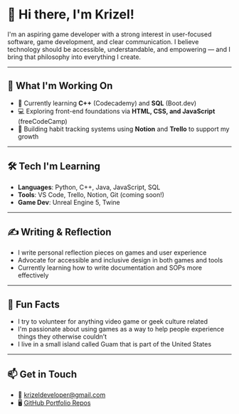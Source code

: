 # 👋 Hi there, I'm Krizel!

I'm an aspiring game developer with a strong interest in user-focused software, game development, and clear communication. I believe technology should be accessible, understandable, and empowering — and I bring that philosophy into everything I create.

---

## 🚀 What I'm Working On
- 🌱 Currently learning **C++** (Codecademy) and **SQL** (Boot.dev)
- 💻 Exploring front-end foundations via **HTML, CSS, and JavaScript** (freeCodeCamp)
- 🧠 Building habit tracking systems using **Notion** and **Trello** to support my growth

---

## 🛠️ Tech I'm Learning
- **Languages**: Python, C++, Java, JavaScript, SQL  
- **Tools**: VS Code, Trello, Notion, Git (coming soon!)  
- **Game Dev**: Unreal Engine 5, Twine

---

## ✍️ Writing & Reflection
- I write personal reflection pieces on games and user experience
- Advocate for accessible and inclusive design in both games and tools
- Currently learning how to write documentation and SOPs more effectively

---

## 📌 Fun Facts
- I try to volunteer for anything video game or geek culture related  
- I'm passionate about using games as a way to help people experience things they otherwise couldn’t  
- I live in a small island called Guam that is part of the United States

---

## 📫 Get in Touch
- 📧 krizeldeveloper@gmail.com 
- 🖥️ [GitHub Portfolio Repos](https://github.com/KrizelDeveloper)  

<!--
**KrizelDeveloper/KrizelDeveloper** is a ✨ _special_ ✨ repository because its `README.md` (this file) appears on your GitHub profile.
-->
